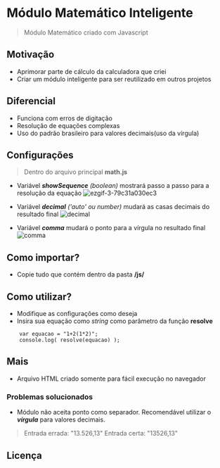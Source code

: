 # Módulo Matemático Inteligente
> Módulo Matemático criado com Javascript

## Motivação
- Aprimorar parte de cálculo da calculadora que criei
- Criar um módulo inteligente para ser reutilizado em outros projetos

## Diferencial
- Funciona com erros de digitação
- Resolução de equações complexas
- Uso do padrão brasileiro para valores decimais(uso da vírgula)
 
## Configurações
> Dentro do arquivo principal **math.js**
- Variável ***showSequence*** *(boolean)* mostrará passo a passo para a resolução da equação
![ezgif-3-79c31a030ec3](https://user-images.githubusercontent.com/55330156/137641048-90e97ae2-460c-4b8a-bad0-0fee97448d26.gif)

- Variável ***decimal*** *('auto' ou number)* mudará as casas decimais do resultado final
![decimal](https://user-images.githubusercontent.com/55330156/137641351-a8107508-244c-42ab-9cd7-104741d07eed.jpg)

- Variável ***comma*** mudará o ponto para a vírgula no resultado final
![comma](https://user-images.githubusercontent.com/55330156/137641484-9e6b6a4e-d4f5-4c34-9d5e-103c67fbad7f.jpg)


## Como importar?
- Copie tudo que contém dentro da pasta **/js/**

## Como utilizar?
- Modifique as configurações como deseja
- Insira sua equação como *string* como parâmetro da função **resolve**
```
    var equacao = "1+2(1*2)";
    console.log( resolve(equacao) );
```

## Mais
- Arquivo HTML criado somente para fácil execução no navegador

### Problemas solucionados
- Módulo não aceita ponto como separador. Recomendável utilizar o ***vírgula*** para valores decimais.
> Entrada errada: "13.526,13"
> Entrada certa: "13526,13"

## Licença

